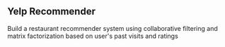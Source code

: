 ## Yelp Recommender

Build a restaurant recommender system using collaborative filtering and matrix factorization based on user's past visits and ratings
